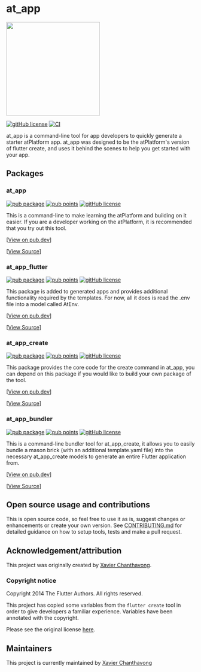 # at_app

<img width=250px src="https://atsign.dev/assets/img/atPlatform_logo_gray.svg?sanitize=true">

[![gitHub license](https://img.shields.io/badge/license-BSD3-blue.svg)](packages/at_app/LICENSE)
[![CI](https://github.com/atsign-foundation/at_app/actions/workflows/CI.yaml/badge.svg?branch=trunk)](https://github.com/atsign-foundation/at_app/actions/workflows/CI.yaml)

at_app is a command-line tool for app developers to quickly generate a starter atPlatform app. at_app was designed to be the atPlatform's version of flutter create, and uses it behind the scenes to help you get started with your app.

## Packages

### at_app

[![pub package](https://img.shields.io/pub/v/at_app)](https://pub.dev/packages/at_app)
[![pub points](https://img.shields.io/badge/dynamic/json?url=https://pub.dev/api/packages/at_app/score&label=pub%20score&query=grantedPoints)](https://pub.dev/packages/at_app/score)
[![gitHub license](https://img.shields.io/badge/license-BSD3-blue.svg)](packages/at_app/LICENSE)

This is a command-line to make learning the atPlatform and building on it easier. If you are a developer working on the atPlatform, it is recommended that you try out this tool.

[[View on pub.dev](https://pub.dev/packages/at_app)]

[[View Source](/packages/at_app)]

### at_app_flutter

[![pub package](https://img.shields.io/pub/v/at_app_flutter)](https://pub.dev/packages/at_app_flutter)
[![pub points](https://img.shields.io/badge/dynamic/json?url=https://pub.dev/api/packages/at_app_flutter/score&label=pub%20score&query=grantedPoints)](https://pub.dev/packages/at_app_flutter/score)
[![gitHub license](https://img.shields.io/badge/license-BSD3-blue.svg)](packages/at_app_flutter/LICENSE)

This package is added to generated apps and provides additional functionality required by the templates. For now, all it does is read the .env file into a model called AtEnv.

[[View on pub.dev](https://pub.dev/packages/at_app_flutter)]

[[View Source](/packages/at_app_flutter)]

### at_app_create

[![pub package](https://img.shields.io/pub/v/at_app_create)](https://pub.dev/packages/at_app_create)
[![pub points](https://img.shields.io/badge/dynamic/json?url=https://pub.dev/api/packages/at_app_create/score&label=pub%20score&query=grantedPoints)](https://pub.dev/packages/at_app_create/score)
[![gitHub license](https://img.shields.io/badge/license-BSD3-blue.svg)](/packages/at_app_create/LICENSE)

This package provides the core code for the create command in at_app, you can depend on this package if you would like to build your own package of the tool.

[[View on pub.dev](https://pub.dev/packages/at_app_create)]

[[View Source](/packages/at_app_create)]

### at_app_bundler

[![pub package](https://img.shields.io/pub/v/at_app_bundler)](https://pub.dev/packages/at_app_bundler)
[![pub points](https://img.shields.io/badge/dynamic/json?url=https://pub.dev/api/packages/at_app_bundler/score&label=pub%20score&query=grantedPoints)](https://pub.dev/packages/at_app_bundler/score)
[![gitHub license](https://img.shields.io/badge/license-BSD3-blue.svg)](/packages/at_app_bundler/LICENSE)


This is a command-line bundler tool for at_app_create, it allows you to easily bundle a mason brick (with an additional template.yaml file) into the necessary at_app_create models to generate an entire Flutter application from.

[[View on pub.dev](https://pub.dev/packages/at_app_bundler)]

[[View Source](/packages/at_app_bundler)]


## Open source usage and contributions

This is open source code, so feel free to use it as is, suggest changes or
enhancements or create your own version. See [CONTRIBUTING.md](./CONTRIBUTING.md)
for detailed guidance on how to setup tools, tests and make a pull request.

## Acknowledgement/attribution

This project was originally created by [Xavier Chanthavong](https://github.com/xavierchanth).

### Copyright notice

Copyright 2014 The Flutter Authors. All rights reserved.

This project has copied some variables from the `flutter create` tool in order to give developers a familiar experience.
Variables have been annotated with the copyright.

Please see the original license [here](https://github.com/flutter/flutter/blob/master/LICENSE).

## Maintainers

This project is currently maintained by [Xavier Chanthavong](https://github.com/xavierchanth)
